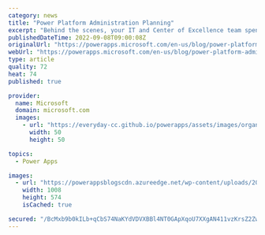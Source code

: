 ```yaml
---
category: news
title: "Power Platform Administration Planning"
excerpt: "Behind the scenes, your IT and Center of Excellence team spends time configuring, managing and nurturing the adoption of the Power Platform.  In this post, learn about a new tool to help you plan who you need on your team and find the highest-impact opportunities to streamline your administrative effort."
publishedDateTime: 2022-09-08T09:00:08Z
originalUrl: "https://powerapps.microsoft.com/en-us/blog/power-platform-administration-planning/"
webUrl: "https://powerapps.microsoft.com/en-us/blog/power-platform-administration-planning/"
type: article
quality: 72
heat: 74
published: true

provider:
  name: Microsoft
  domain: microsoft.com
  images:
    - url: "https://everyday-cc.github.io/powerapps/assets/images/organizations/microsoft.com-50x50.jpg"
      width: 50
      height: 50

topics:
  - Power Apps

images:
  - url: "https://powerappsblogscdn.azureedge.net/wp-content/uploads/2022/09/admin-planner.png"
    width: 1008
    height: 574
    isCached: true

secured: "/BcMxb9b0kILb+qCbS74NaKYdVDVXBBl4NT0GApXqoU7XXgAN411vzKrsZ2ZwGjNrvQ+bkcrlM2I0jAnvARMa8RmWSw63Mk4y+smYkTc+rkxZTpzswzNPRiFqwDkWeYm5zUPKzKywY6QcpoJ8q1wXfpUWklFy82851hgZT0p2kQXoFMDlvi026X9YzDQrlqva6mM3kBFXS9yHoixP0uCwzV5HSvLBAaittezlEPMoW6RqiagzjFb+MBeKh2Wjj66DxKwFJZgnXu3/2m4YDWzR4KKpPjFkZsWs4Uxofn2d8cP4bi0zzjYWGz8ouLL0mJK1qdC2/Esum1hudi0qhlAvTsuWMSicGW1WL8l3eV/58E=;tAAEqk0+uhgVoqwFhYaguw=="
---
```



